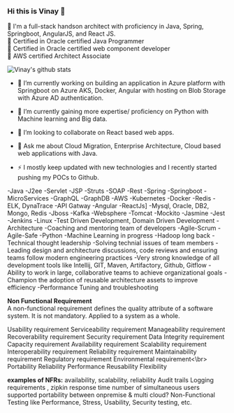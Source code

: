 ### Hi this is Vinay 👋 </br>

🌟 I'm a full-stack handson architect with proficiency in Java, Spring, Springboot, AngularJS, and React JS.</br>
🌟 Certified in Oracle certified Java Programmer</br>
🌟 Certified in Oracle certified web component developer</br>
🌟 AWS certified Architect Associate</br>

![Vinay's github stats](https://github-readme-stats.vercel.app/api?username=vinayvinayu&show_icons=true&count_private=true&theme=buefy)


- 🔭 I’m currently working on building an application in Azure platform with Springboot on Azure AKS, Docker, Angular with hosting on Blob Storage with Azure AD authentication.
- 🌱 I’m currently gaining more expertise/ proficiency on Python with Machine learning and Big data.
- 👯 I’m looking to collaborate on React based web apps.
- 💬 Ask me about Cloud Migration, Enterprise Architecture, Cloud based web applications with Java.

- ⚡ I mostly keep updated with new technologies and I recently started pushing my POCs to Github.



-Java
-J2ee
-Servlet
-JSP
-Struts
-SOAP
-Rest
-Spring
-Springboot
-MicroServices
-GraphQL
-GraphDB
-AWS
-Kubernetes
-Docker
-Redis
-ELK, DynaTrace
-API Gatway
-Angular
-ReactJs]
-Mysql, Oracle, DB2, Mongo, Redis
-Jboss
-Kafka
-Websphere
-Tomcat
-Mockito
-Jasmine
-Jest
-Jenkins
-Linux
-Test Driven Development, Domain Driven Development
-Architecture
-Coaching and mentoring team of developers
-Agile-Scrum
-Agile-Safe
-Python
-Machine Learning in progress
-Hadoop long back
-Technical thought leadership
-Solving technial issues of team members
-Leading design and architecture discussions, code reviews and ensuring teams follow modern engineering practices
-Very strong knowledge of all development tools like Intellij, GIT, Maven, Artifactory, Github, Gitflow
-Ability to work in large, collaborative teams to achieve organizational goals
-Champion the adoption of reusable architecture assets to improve efficiency
-Performance Tuning and troubleshooting


<b>Non Functional Requirement</b></br>
A non-functional requirement defines the quality attribute of a software system.
It is not mandatory.
Applied to a system as a whole.

Usability requirement
Serviceability requirement
Manageability requirement
Recoverability requirement
Security requirement
Data Integrity requirement
Capacity requirement
Availability requirement
Scalability requirement
Interoperability requirement
Reliability requirement
Maintainability requirement
Regulatory requirement
Environmental requirement<\br>
Portability
Reliability
Performance
Reusability
Flexibility

<b>examples of NFRs:</b>
availability, scalability, reliability
Audit trails
Logging requirements , zipkin
response time
number of simultaneous users supported
portability between onpremise & multi cloud?
Non-Functional Testing like Performance, Stress, Usability, Security testing, etc.
